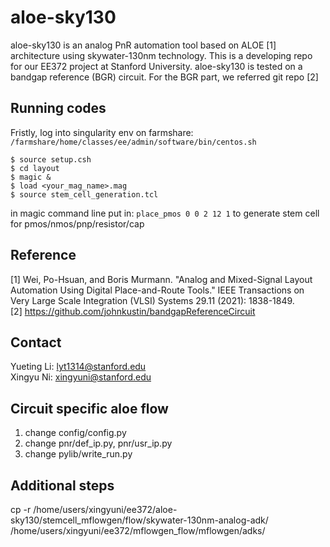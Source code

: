 # aloe-sky130
aloe-sky130 is an analog PnR automation tool based on ALOE [1] architecture using skywater-130nm technology. This is a developing repo for our EE372 project at Stanford University. aloe-sky130 is tested on a bandgap reference (BGR) circuit. For the BGR part, we referred git repo [2]

## Running codes
Fristly, log into singularity env on farmshare: ``` /farmshare/home/classes/ee/admin/software/bin/centos.sh```  <br>
``` 
$ source setup.csh  
$ cd layout 
$ magic & 
$ load <your_mag_name>.mag  
$ source stem_cell_generation.tcl  
```
in magic command line put in: ``` place_pmos 0 0 2 12 1 ``` to generate stem cell for pmos/nmos/pnp/resistor/cap
## Reference 
[1] Wei, Po-Hsuan, and Boris Murmann. "Analog and Mixed-Signal Layout Automation Using Digital Place-and-Route Tools." IEEE Transactions on Very Large Scale Integration (VLSI) Systems 29.11 (2021): 1838-1849. <br>
[2] https://github.com/johnkustin/bandgapReferenceCircuit

## Contact
Yueting Li: lyt1314@stanford.edu <br>
Xingyu Ni: xingyuni@stanford.edu

## Circuit specific aloe flow
1. change config/config.py
2. change pnr/def_ip.py, pnr/usr_ip.py
3. change pylib/write_run.py


## Additional steps
cp -r /home/users/xingyuni/ee372/aloe-sky130/stemcell_mflowgen/flow/skywater-130nm-analog-adk/ /home/users/xingyuni/ee372/mflowgen_flow/mflowgen/adks/